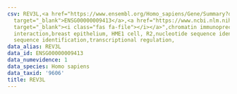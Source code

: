 ```yaml
---
csv: REV3L,<a href="https://www.ensembl.org/Homo_sapiens/Gene/Summary?db=core;g=ENSG00000009413"
  target="_blank">ENSG00000009413</a>,<a href="https://www.ncbi.nlm.nih.gov/pubmed/22863008"
  target="_blank"><i class="fas fa-file"></i></a>",chromatin immunoprecipitation assay,direct
  interaction,breast epithelium, HME1 cell, R2,nucleotide sequence identification,nucleotide
  sequence identification,transcriptional regulation,
data_alias: REV3L
data_id: ENSG00000009413
data_numevidence: 1
data_species: Homo sapiens
data_taxid: '9606'
title: REV3L
---
```

